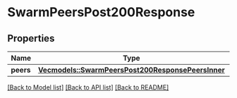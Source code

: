 # SwarmPeersPost200Response

## Properties
Name | Type | Description | Notes
------------ | ------------- | ------------- | -------------
**peers** | [**Vec<models::SwarmPeersPost200ResponsePeersInner>**](_swarm_peers_post_200_response_Peers_inner.md) |  | 

[[Back to Model list]](../README.md#documentation-for-models) [[Back to API list]](../README.md#documentation-for-api-endpoints) [[Back to README]](../README.md)


